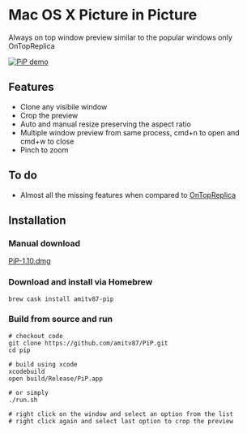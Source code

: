 # Mac OS X Picture in Picture

Always on top window preview similar to the popular windows only OnTopReplica

[![PiP demo](https://img.youtube.com/vi/MDte5sZCRnY/0.jpg)](https://www.youtube.com/watch?v=MDte5sZCRnY)

## Features

* Clone any visibile window
* Crop the preview
* Auto and manual resize preserving the aspect ratio
* Multiple window preview from same process, cmd+n to open and cmd+w to close
* Pinch to zoom

## To do

* Almost all the missing features when compared to [OnTopReplica](https://github.com/LorenzCK/OnTopReplica)

## Installation

### Manual download

[PiP-1.10.dmg](https://github.com/amitv87/PiP/releases/download/1.10/PiP-1.10.dmg)

### Download and install via Homebrew

```
brew cask install amitv87-pip
```

### Build from source and run

```
# checkout code
git clone https://github.com/amitv87/PiP.git
cd pip

# build using xcode
xcodebuild
open build/Release/PiP.app

# or simply
./run.sh

# right click on the window and select an option from the list
# right click again and select last option to crop the preview
```
